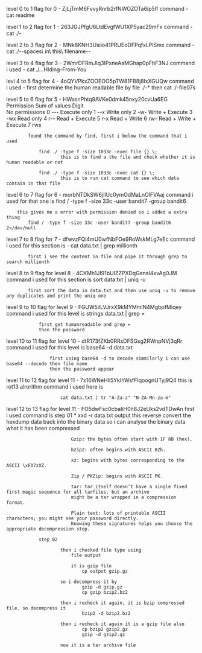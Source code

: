level 0 to 1
flag for 0 - ZjLjTmM6FvvyRnrb2rfNWOZOTa6ip5If
    command - cat readme

level 1 to 2
flag for 1 - 263JGJPfgU6LtdEvgfWU1XP5yac29mFx
    command - cat ./-

level 2 to 3
flag for 2 - MNk8KNH3Usiio41PRUEoDFPqfxLPlSmx
    command - cat ./--spaces\ in\ this\ filename--

level 3 to 4
flag for 3 - 2WmrDFRmJIq3IPxneAaMGhap0pFhF3NJ
    command i used - cat ./...HIding-From-You

levl 4 to 5
flag for 4 - 4oQYVPkxZOOEOO5pTW81FB8j8lxXGUQw
    command i used - first determine the human readable file by
        file ./-*
        then cat ./-file07s

level 5 to 6 
flag for 5 - HWasnPhtq9AVKe0dmk45nxy20cvUa6EG
            Permission	Sum of values	Digit	\
            No permissions	0	---	
            Execute only	1	--x	
            Write only  	2	-w-	
            Write + Execute	3	-wx	
            Read only	    4	r--	
            Read + Execute	5	r-x	
            Read + Write	6	rw-	
            Read + Write + Execute	7	rwx

            found the command by find, first i below the command that i used

                find ./ -type f -size 1033c -exec file {} \; 
                        this is to find a the file and check whether it is human readable or not 

                find ./ -type f -size 1033c -exec cat {} \; 
                        this is to run cat command to see which data contain in that file 
                        

level 6 to 7
flag for 6 - morbNTDkSW6jIlUc0ymOdMaLnOlFVAaj
 command i used for that one is 
            find / -type f -size 33c -user bandit7 -group bandit6 
             
        this gives me a error with permission denied so i added a extra thing 
            find / -type f -size 33c -user bandit7 -group bandit6 2>/dev/null 


level 7 to 8
flag for 7 - dfwvzFQi4mU0wfNbFOe9RoWskMLg7eEc
 command i used for this section is - 
            cat data.txt | grep millionth 

            first i see the content in file and pipe it through grep to search millionth

        
level 8 to 9
flag for level 8 - 4CKMh1JI91bUIZZPXDqGanal4xvAg0JM
 command i used for this section is 
            sort data.txt | uniq -u 

            first sort the data in data.txt and then use uniq -u to remove any duplicates and print the uniq one

level 9 to 10
flag for level 9 - FGUW5ilLVJrxX9kMYMmlN4MgbpfMiqey
   command i used for this level is 
                strings data.txt | grep =

                first get humanreadable and grep = 
                then the password 

level 10 to 11
flag for level 10 - dtR173fZKb0RRsDFSGsg2RWnpNVj3qRr
                command i used for this level is 
                    base64 -d data.txt 

                    first using base64 -d to decode simmilarly i can use base64 --decode then file name 
                    then the password appear

level 11 to 12
flag for level 11 -  7x16WNeHIi5YkIhWsfFIqoognUTyj9Q4
                        this is rot13 alrorithm 
                        command i used here is 

                        cat data.txt | tr "A-Za-z" "N-ZA-Mn-za-m"   

level 12 to 13
flag for level 11 - FO5dwFsc0cbaIiH0h8J2eUks2vdTDwAn
                first i used command is 
                step 01 
                        *    xxd -r data.txt output
                        this reverse convert the hexdump data back into the binary data so i can analyse the binary data what 
                        it has been compressed 

                            Gzip: the bytes often start with 1F 8B (hex).

                            bzip2: often begins with ASCII BZh.

                            xz: begins with bytes corresponding to the ASCII \xFD7zXZ.

                            Zip / PKZip: begins with ASCII PK.

                            tar: tar itself doesn’t have a single fixed first magic sequence for all tarfiles, but an archive 
                            might be a tar wrapped in a compression format.

                            Plain text: lots of printable ASCII characters; you might see your password directly.
                            Knowing these signatures helps you choose the appropriate decompression step.

                step 02 
                        
                        then i checked file type using 
                            file output 

                            it is gzip file
                                cp output gzip.gz

                        so i decompress it by 
                                gzip -d gzip.gz
                                cp gzip bzip2.bz2
                        
                        then i recheck it again, it is bzip compressed file. so decompress it 
                                bzip2 -d bzip2.bz2
                        
                        then i recheck it again it is a gzip file also 
                                cp bzip2 gzip2.gz 
                                gzip -d gzip2.gz

                        now it is a tar archive file 

                            

